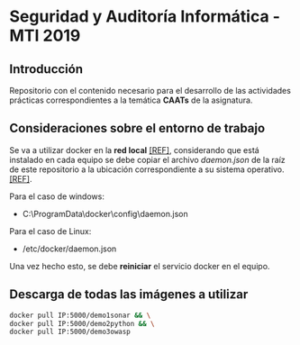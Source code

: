 # Seguridad y Auditoría Informática - MTI 2019

## Introducción

Repositorio con el contenido necesario para el desarrollo de las actividades prácticas correspondientes a la temática **CAATs** de la asignatura.

## Consideraciones sobre el entorno de trabajo

Se va a utilizar docker en la **red local** [[REF]](https://docs.docker.com/registry/), considerando que está instalado en cada equipo se debe copiar el archivo *daemon.json* de la raíz de este repositorio a la ubicación correspondiente a su sistema operativo. [[REF]](https://docs.docker.com/registry/insecure/).

Para el caso de windows:

* C:\ProgramData\docker\config\daemon.json

Para el caso de Linux:

* /etc/docker/daemon.json

Una vez hecho esto, se debe **reiniciar** el servicio docker en el equipo.

## Descarga de todas las imágenes a utilizar

~~~ bash
docker pull IP:5000/demo1sonar && \
docker pull IP:5000/demo2python && \
docker pull IP:5000/demo3owasp
~~~
